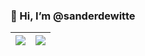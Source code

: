 ### 👋 Hi, I’m @sanderdewitte

| <picture><source srcset="https://github-readme-stats.vercel.app/api?username=sanderdewitte&count_private=true&show_icons=true&include_all_commits=true&theme=dracula&hide_border=true" media="(prefers-color-scheme: dark)"/><img align="center" src="https://github-readme-stats.vercel.app/api?username=sanderdewitte&count_private=true&show_icons=true&include_all_commits=true&theme=dracula&hide_border=true"/></picture> | <picture><source     srcset="https://github-readme-stats.vercel.app/api/top-langs/?username=sanderdewitte&layout=compact&theme=dracula&hide_border=true" media="(prefers-color-scheme: dark)"/><img align="center" src="https://github-readme-stats.vercel.app/api/top-langs/?username=sanderdewitte&layout=compact&theme=dracula&hide_border=true"/></picture>
| ------------- | ------------- |
